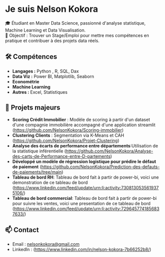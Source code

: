 # Je suis Nelson Kokora

🎓 Étudiant en Master Data Science, passionné d'analyse statistique, Machine Learning et Data Visualisation.  
🎯 Objectif : Trouver un Stage/Emploi pour mettre mes compétences en pratique et contribuer à des projets data réels.

## 🛠️ Compétences
- **Langages :** Python , R, SQL, Dax
- **Data Viz :** Power BI, Matplotlib, Seaborn
- **Econométrie**
- **Machine Learning**
- **Autres :** Excel, Statistiques 

## 📂 Projets majeurs

- **Scoring Crédit Immobilier** : Modèle de scoring à partir d'un dataset d'une compagnie immobilière accompagné d'une application streamlit (https://github.com/NelsonKokora/Scoring-immobilier)
- **Clustering Clients** : Segmentation via K-Means et CAH (https://github.com/NelsonKokora/Projet-Clustering)
- **Analyse des écarts de performance entre départements**:Utilisation de la statistique inférentielle (https://github.com/NelsonKokora/Analyse-des-carts-de-Performance-entre-D-partements)
- **Développé un modèle de régression logistique pour prédire le défaut de paiement** (https://github.com/NelsonKokora/Prediction-des-defauts-de-paiements/tree/main)
- **Tableau de bord RH**: Tableau de bord fait à partir de power-bi, voici une demonstration de ce tableau de bord (https://www.linkedin.com/feed/update/urn:li:activity:7308130535619375106/)
- **Tableau de bord commercial**: Tableau de bord fait à partir de power-bi pour suivre les ventes, voici une presentation de ce tableau de bord (https://www.linkedin.com/feed/update/urn:li:activity:7296457741856837633/)
## 📫 Contact
- Email : nelsonkokora@gmail.com
- LinkedIn : (https://www.linkedin.com/in/nelson-kokora-7b66252b8/)
